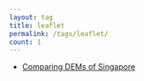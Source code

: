 ```yaml
---
layout: tag
title: leaflet
permalink: /tags/leaflet/
count: 1
---
```


- [Comparing DEMs of Singapore](https://wilsoncwc.github.io/comparing-dems-of-singapore/)
